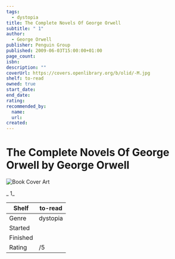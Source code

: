 ```yaml
---
tags:
  - dystopia
title: The Complete Novels Of George Orwell
subtitle: " 1"
author:
  - George Orwell
publisher: Penguin Group
published: 2009-06-03T15:00:00+01:00
page_count:
isbn:
description: ""
coverUrl: https://covers.openlibrary.org/b/olid/-M.jpg
shelf: to-read
owned: true
start_date:
end_date:
rating:
recommended_by:
  name:
  url:
created:
---
```


# The Complete Novels Of George Orwell by George Orwell

![Book Cover Art](https://covers.openlibrary.org/b/olid/-M.jpg)

_ 1_

| Shelf | to-read |
| --- | --- |
| Genre | dystopia |
| Started |  |
| Finished |  |
| Rating | /5 |

